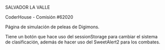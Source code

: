 SALVADOR LA VALLE

CoderHouse - Comisión #62020

Página de simulación de peleas de Digimons. 

Tiene un botón que hace uso del sessionStorage para cambiar el sistema de clasificación, además de hacer uso del SweetAlert2 para los combates.